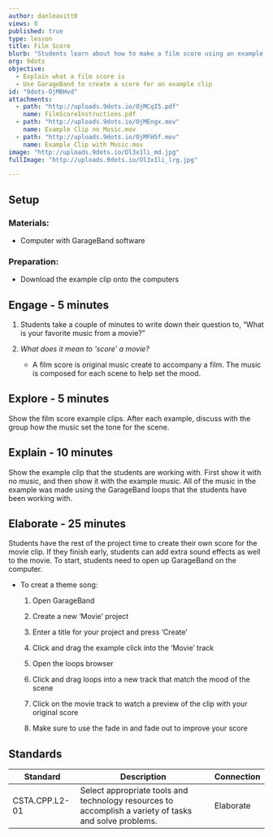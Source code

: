```yaml
---
author: danleavitt0
views: 0
published: true
type: lesson
title: Film Score
blurb: "Students learn about how to make a film score using an example clip, and how music can set the tone for a scene."
org: 9dots
objective: 
  - Explain what a film score is
  - Use GarageBand to create a score for an example clip
id: "9dots-OjMBHvd"
attachments: 
  - path: "http://uploads.9dots.io/OjMCqI5.pdf"
    name: FilmScoreInstructions.pdf
  - path: "http://uploads.9dots.io/OjMEngx.mov"
    name: Example Clip no Music.mov
  - path: "http://uploads.9dots.io/OjMFH5f.mov"
    name: Example Clip with Music.mov
image: "http://uploads.9dots.io/Ol3x1li_md.jpg"
fullImage: "http://uploads.9dots.io/Ol3x1li_lrg.jpg"

---
```


## Setup

### Materials:

- Computer with GarageBand software

### Preparation:

- Download the example clip onto the computers

## Engage - 5 minutes

1. Students take a couple of minutes to write down their question to, “What is your favorite music from a movie?”

2. _What does it mean to ‘score’ a movie?_
	- A film score is original music create to accompany a film. The music is composed for each scene to help set the mood.

## Explore - 5 minutes
Show the film score example clips. After each example, discuss with the group how the music set the tone for the scene. 

## Explain - 10 minutes
Show the example clip that the students are working with. First show it with no music, and then show it with the example music. All of the music in the example was made using the GarageBand loops that the students have been working with.

## Elaborate - 25 minutes
Students have the rest of the project time to create their own score for the movie clip. If they finish early, students can add extra sound effects as well to the movie. To start, students need to open up GarageBand on the computer. 

- To creat a theme song:

	1. Open GarageBand

	2. Create a new ‘Movie’ project

	3. Enter a title for your project and press ‘Create’

	4. Click and drag the example click into the ‘Movie’ track

	5. Open the loops browser

	6. Click and drag loops into a new track that match the mood of the scene

	7. Click on the movie track to watch a preview of the clip with your original score

	8. Make sure to use the fade in and fade out to improve your score
    
## Standards

Standard | Description | Connection
-------- | ----------- | ----------
CSTA.CPP.L2-01 | Select appropriate tools and technology resources to accomplish a variety of tasks and solve problems. | Elaborate
